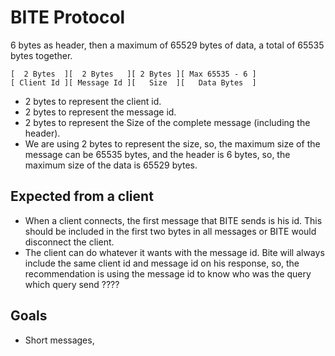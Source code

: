 # BITE Protocol

6 bytes as header, then a maximum of 65529 bytes of data, a total of 65535 bytes
together.

    [  2 Bytes  ][  2 Bytes   ][ 2 Bytes ][ Max 65535 - 6 ]
    [ Client Id ][ Message Id ][   Size  ][   Data Bytes  ]

-   2 bytes to represent the client id.
-   2 bytes to represent the message id.
-   2 bytes to represent the Size of the complete message (including the
    header).
-   We are using 2 bytes to represent the size, so, the maximum size of the
    message can be 65535 bytes, and the header is 6 bytes, so, the maximum size
    of the data is 65529 bytes.

## Expected from a client

-   When a client connects, the first message that BITE sends is his id. This
    should be included in the first two bytes in all messages or BITE would
    disconnect the client.
-   The client can do whatever it wants with the message id. Bite will always
    include the same client id and message id on his response, so, the
    recommendation is using the message id to know who was the query which query
    send ????

## Goals

-   Short messages,
